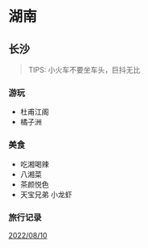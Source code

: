 # 湖南

## 长沙

> TIPS: 小火车不要坐车头，巨抖无比

### 游玩

- 杜甫江阁
- 橘子洲

### 美食

- 吃湘喝辣
- 八湘菜
- 茶颜悦色
- 天宝兄弟 小龙虾

### 旅行记录

[2022/08/10](../../travelogue/20220810)
